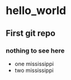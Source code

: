 hello_world
===========

## First git repo
### nothing to see here

* one mississippi
* two mississippi
